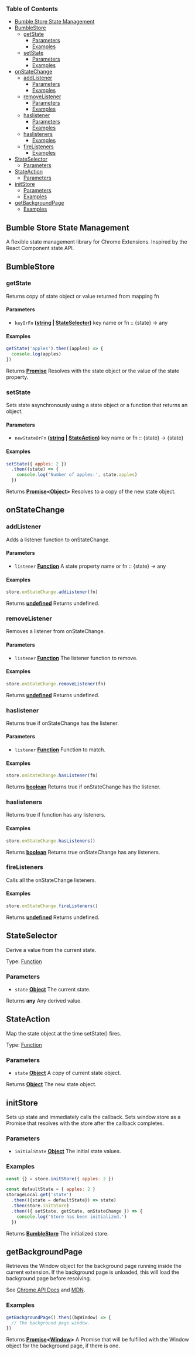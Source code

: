 <!-- Generated by documentation.js. Update this documentation by updating the source code. -->

### Table of Contents

-   [Bumble Store State Management][1]
-   [BumbleStore][2]
    -   [getState][3]
        -   [Parameters][4]
        -   [Examples][5]
    -   [setState][6]
        -   [Parameters][7]
        -   [Examples][8]
-   [onStateChange][9]
    -   [addListener][10]
        -   [Parameters][11]
        -   [Examples][12]
    -   [removeListener][13]
        -   [Parameters][14]
        -   [Examples][15]
    -   [haslistener][16]
        -   [Parameters][17]
        -   [Examples][18]
    -   [haslisteners][19]
        -   [Examples][20]
    -   [fireListeners][21]
        -   [Examples][22]
-   [StateSelector][23]
    -   [Parameters][24]
-   [StateAction][25]
    -   [Parameters][26]
-   [initStore][27]
    -   [Parameters][28]
    -   [Examples][29]
-   [getBackgroundPage][30]
    -   [Examples][31]

## Bumble Store State Management

A flexible state management library for Chrome Extensions. Inspired by the React Component state API.


## BumbleStore

### getState

Returns copy of state object or value returned from mapping fn

#### Parameters

-   `keyOrFn` **([string][32] \| [StateSelector][33])** key name or fn :: {state} -> any

#### Examples

```javascript
getState('apples').then((apples) => {
  console.log(apples)
})
```

Returns **[Promise][34]** Resolves with the state object or the value of the state property.

### setState

Sets state asynchronously using a state object or a function that returns an object.

#### Parameters

-   `newStateOrFn` **([string][32] \| [StateAction][35])** key name or fn :: {state} -> {state}

#### Examples

```javascript
setState({ apples: 2 })
  .then((state) => {
    console.log('Number of apples:', state.apples)
  })
```

Returns **[Promise][34]&lt;[Object][36]>** Resolves to a copy of the new state object.

## onStateChange

### addListener

Adds a listener function to onStateChange.

#### Parameters

-   `listener` **[Function][37]** A state property name or fn :: {state} -> any

#### Examples

```javascript
store.onStateChange.addListener(fn)
```

Returns **[undefined][38]** Returns undefined.

### removeListener

Removes a listener from onStateChange.

#### Parameters

-   `listener` **[Function][37]** The listener function to remove.

#### Examples

```javascript
store.onStateChange.removeListener(fn)
```

Returns **[undefined][38]** Returns undefined.

### haslistener

Returns true if onStateChange has the listener.

#### Parameters

-   `listener` **[Function][37]** Function to match.

#### Examples

```javascript
store.onStateChange.hasListener(fn)
```

Returns **[boolean][39]** Returns true if onStateChange has the listener.

### haslisteners

Returns true if function has any listeners.

#### Examples

```javascript
store.onStateChange.hasListeners()
```

Returns **[boolean][39]** Returns true onStateChange has any listeners.

### fireListeners

Calls all the onStateChange listeners.

#### Examples

```javascript
store.onStateChange.fireListeners()
```

Returns **[undefined][38]** Returns undefined.

## StateSelector

Derive a value from the current state.

Type: [Function][37]

### Parameters

-   `state` **[Object][36]** The current state.

Returns **any** Any derived value.

## StateAction

Map the state object at the time setState() fires.

Type: [Function][37]

### Parameters

-   `state` **[Object][36]** A copy of current state object.

Returns **[Object][36]** The new state object.

## initStore

Sets up state and immediately calls the callback.
Sets window.store as a Promise that resolves with the store after the callback completes.

### Parameters

-   `initialState` **[Object][36]** The initial state values.

### Examples

```javascript
const {} = store.initStore({ apples: 2 })
```

```javascript
const defaultState = { apples: 2 }
storageLocal.get('state')
  .then(({state = defaultState}) => state)
  .then(store.initStore)
  .then(({ setState, getState, onStateChange }) => {
    console.log('Store has been initialized.')
  })
```

Returns **[BumbleStore][40]** The initialized store.

## getBackgroundPage

Retrieves the Window object for the background page running inside the current extension.
If the background page is unloaded, this will load the background page before resolving.

See
[Chrome API Docs][41]
and
[MDN][42].

### Examples

```javascript
getBackgroundPage().then((bgWindow) => {
  // The background page window.
})
```

Returns **[Promise][34]&lt;[Window][43]>** A Promise that will be fulfilled with the Window object for the background page, if there is one.

[1]: #bumble-store-state-management

[2]: #bumblestore

[3]: #getstate

[4]: #parameters

[5]: #examples

[6]: #setstate

[7]: #parameters-1

[8]: #examples-1

[9]: #onstatechange

[10]: #addlistener

[11]: #parameters-2

[12]: #examples-2

[13]: #removelistener

[14]: #parameters-3

[15]: #examples-3

[16]: #haslistener

[17]: #parameters-4

[18]: #examples-4

[19]: #haslisteners

[20]: #examples-5

[21]: #firelisteners

[22]: #examples-6

[23]: #stateselector

[24]: #parameters-5

[25]: #stateaction

[26]: #parameters-6

[27]: #initstore

[28]: #parameters-7

[29]: #examples-7

[30]: #getbackgroundpage

[31]: #examples-8

[32]: https://developer.mozilla.org/docs/Web/JavaScript/Reference/Global_Objects/String

[33]: #stateselector

[34]: https://developer.mozilla.org/docs/Web/JavaScript/Reference/Global_Objects/Promise

[35]: #stateaction

[36]: https://developer.mozilla.org/docs/Web/JavaScript/Reference/Global_Objects/Object

[37]: https://developer.mozilla.org/docs/Web/JavaScript/Reference/Statements/function

[38]: https://developer.mozilla.org/docs/Web/JavaScript/Reference/Global_Objects/undefined

[39]: https://developer.mozilla.org/docs/Web/JavaScript/Reference/Global_Objects/Boolean

[40]: #bumblestore

[41]: https://developer.chrome.com/extensions/runtime#method-getBackgroundPage

[42]: https://developer.mozilla.org/en-US/docs/Mozilla/Add-ons/WebExtensions/API/runtime/getBackgroundPage

[43]: https://developer.mozilla.org/docs/Web/API/Window
